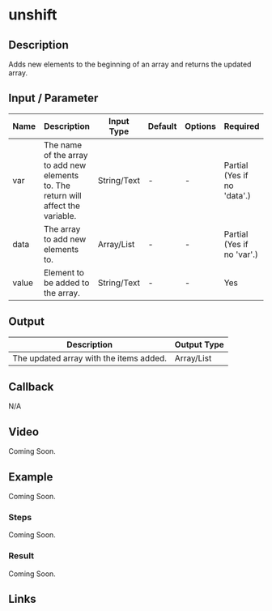 ﻿# unshift

## Description

Adds new elements to the beginning of an array and returns the updated array.

## Input / Parameter

| Name | Description | Input Type | Default | Options | Required |
| ------ | ------ | ------ | ------ | ------ | ------ |
| var | The name of the array to add new elements to. The return will affect the variable. | String/Text | - | - | Partial (Yes if no 'data'.) |
| data | The array to add new elements to.  | Array/List | - | - | Partial (Yes if no 'var'.) |
| value | Element to be added to the array. | String/Text | - | - | Yes |

## Output

| Description | Output Type |
| ------ | ------ |
| The updated array with the items added. | Array/List |

## Callback

N/A

## Video

Coming Soon.

<!-- Format: [![Video]({image-path}?raw=true)]({url-link}) -->

## Example

Coming Soon.

<!-- Share a scenario, like a user requirements. -->

### Steps

Coming Soon.

<!-- Show the steps and share some screenshots.

1. .....

Format: ![]({image-path}?raw=true) -->

### Result

Coming Soon.

<!-- Explain the output.

Format: ![]({image-path}?raw=true) -->

## Links